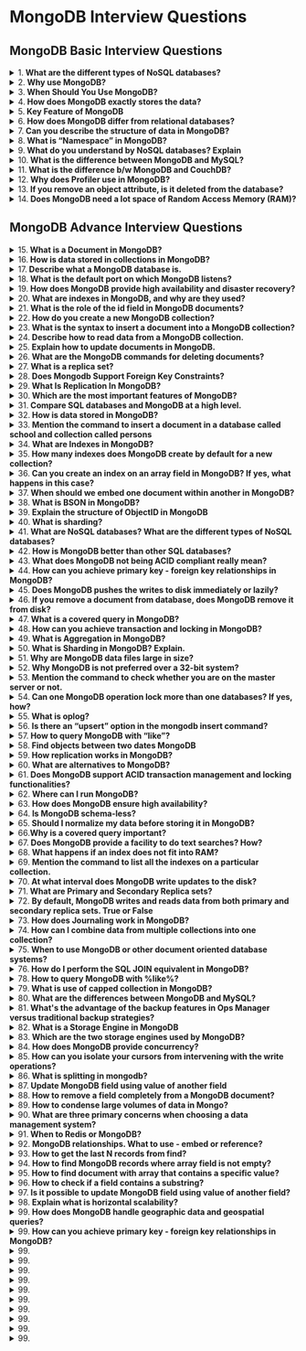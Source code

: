 # MongoDB Interview Questions

## MongoDB Basic Interview Questions


<details>
<summary>
1.<b> What are the different types of NoSQL databases?</b>
</summary>

**NoSQL** is a non-relational DBMS, that does not require a fixed schema, avoids joins, and is easy to scale. The purpose of using a NoSQL database is for distributed data stores with humongous data storage needs. NoSQL is used for Big data and real-time web apps.

**Types of NoSQL Databases:**

1. Document databases
2. Key-value stores
3. Column-oriented databases
4. Graph databases




1. **Document databases:**

A document database stores data in JSON, BSON , or XML documents. In a document database, documents can be nested. Particular elements can be indexed for faster querying.

Documents can be stored and retrieved in a form that is much closer to the data objects used in applications, which means less translation is required to use the data in an application. SQL data must often be assembled and disassembled when moving back and forth between applications and storage.

**Example**: Amazon SimpleDB, CouchDB, MongoDB, Riak, Lotus Notes are popular Document originated DBMS systems.


2. **Key-value Stores**:

Data is stored in key/value pairs. It is designed in such a way to handle lots of data and heavy load. Key-value pair storage databases store data as a hash table where each key is unique, and the value can be a JSON, BLOB(Binary Large Objects), string, etc.

**Example**: of key-value stores are Redis, Voldemort, Riak, and Amazon's DynamoDB.



3. **Column-Oriented Databases**:

Column-oriented databases work on columns and are based on BigTable paper by Google. Every column is treated separately. The values of single column databases are stored contiguously.

They deliver high performance on aggregation queries like SUM, COUNT, AVG, MIN, etc. as the data is readily available in a column.

**Example**: Column-based NoSQL databases are widely used to manage data warehouses, business intelligence, CRM, Library card catalogs, HBase, Cassandra, HBase, Hypertable are examples of a column-based database.


4. **Graph Databases**:

A graph type database stores entities as well the relations amongst those entities. The entity is stored as a node with the relationship as edges. An edge gives a relationship between nodes. Every node and edge has a unique identifier.

Compared to a relational database where tables are loosely connected, a Graph database is a multi-relational in nature. Traversing relationships as fast as they are already captured into the DB, and there is no need to calculate them.

Graph base databases mostly used for social networks, logistics, spatial data.

**Example**: Neo4J, Infinite Graph, OrientDB, FlockDB are some popular graph-based databases.
</details>


<details>
<summary>
2.<b> Why use MongoDB?</b>
</summary>

As a document database, MongoDB makes it easy for developers to store structured or unstructured data. It uses a JSON-like format to store documents. This format directly maps to native objects in most modern programming languages, making it a natural choice for developers, as they don’t need to think about normalizing data. MongoDB can also handle high volume and can scale both vertically or horizontally to accommodate large data loads.
</details>

<details>
<summary>
3.<b> When Should You Use MongoDB?</b>
</summary>

1. Integrating large amounts of diverse data
2. Describing complex data structures that evolve
3. Delivering data in high-performance applications
4. Supporting hybrid and multi-cloud applications
5. Supporting agile development and collaboration
</details>

<details>
<summary>
4.<b> How does MongoDB exactly stores the data?</b>
</summary>

In MongoDB, records are stored as documents in compressed BSON files. The documents can be retrieved directly in JSON format, which has many benefits:

1. It is a natural form to store data.
2. It is human-readable.
3. Structured and unstructured information can be stored in the same document.
4. You can nest JSON to store complex data objects.
5. JSON has a flexible and dynamic schema, so adding fields or leaving a field out is not a problem.
6. Documents map to objects in most popular programming languages.
Most developers find it easy to work with JSON because it is a simple and powerful way to describe and store data.
</details>


<details>
<summary>
5.<b> Key Feature of MongoDB</b>
</summary>

**Key Features**

1. **Flexible Data Model**

 - Employs JSON-like documents (BSON format), facilitating complex data representation, deep nesting, and array structures.
- Provides dynamic schema support, allowing on-the-fly data definition and data types.
- Permits multi-document transactions within a replica set (group of nodes). Sharding extends this to support large distributed systems.

2. **Indexed Queries**
- Offers extensive indexing capabilities, such as single and multi-field support, text, geospatial, and TTL (Time to Live) Indexes for data expiration.
- Gives developers the tools needed to design and optimize query performance.

3. **High Availability & Horizontal Scalability**
- Uses replica sets for data redundancy, ensuring auto-failover in the event of a primary node failure.
- Adopts sharding to distribute data across clusters, facilitating horizontal scaling for large datasets or high-throughput requirements.

4. **Advanced Querying**
- Engages in ad-hoc querying, making it easy to explore and analyze data.
- Provides aggregation pipeline, empowering users to modify and combine data, akin to SQL GROUP BY.
- Specialized query tools like Map-Reduce and Text Search cater to distinctive data processing needs.
5. **Embedded Data Management**
- Encourages a rich, document-based data model where you can embed related data within a single structure.
- This denormalization can enhance read performance and data retrieval simplicity.

6. Rich Tool Suite
- Further augmented by several desktop and web-supported clients, MongoDB Atlas offers a seamless and unified experience for database management.
- Web-based MongoDB Compass handles query optimization and schema design.

**Code Sample: Data Interaction with MongoDB**
Here is the Python code:


```jsx harmony 
from pymongo import MongoClient

client = MongoClient()  # Connects to default address and port
db = client.get_database('mydatabase')

# Insert a record
collection = db.get_collection('mycollection')
inserted_id = collection.insert_one({'key1': 'value1', 'key2': 'value2'}).inserted_id

# Query records
for record in collection.find({'key1': 'value1'}):
    print(record)

# Update record
update_result = collection.update_one({'_id': inserted_id}, {'$set': {'key2': 'new_value'}})
print(f"Modified {update_result.modified_count} records")

# Delete record
delete_result = collection.delete_one({'key1': 'value1'})
print(f"Deleted {delete_result.deleted_count} records")

```
</details>


<details>
<summary>
6.<b> How does MongoDB differ from relational databases?</b>
</summary>

While both MongoDB and relational databases handle data, they do so in fundamentally different ways. Let's explore the key distinctions.


1. **Data Model**

**Relational Databases**
- Use tables with predefined schemas that enforce relationships and data types.
- Often use normalization techniques to minimize data redundancy.

**MongoDB**
- Stores data as flexible, schema-less sets of key-value pairs inside documents.
- Relationships can be represented through embedded documents or referencing via keys, providing more granular control and allowing for a more natural representation of real-world data.

2. **Data Integrity**

**Relational Databases**
- Rely on ACID transactions to ensure data consistency.

**MongoDB**

- Offers ACID guarantees at the document level, though transactions across multiple documents happen within the same cluster to ensure consistency.
- Provides multi-document transactions for more complex operations.

3. **Query Language**

**Relational Databases**

- Use SQL, a declarative query language.

**MongoDB**
- Employs JSON-like queries, which are imperative and resemble the structure of the data it operates on.

4. **Scalability**

**Relational Databases**
- Traditionally use a vertical scaling approach, featuring limits on a single server's resources such as CPU, storage, and memory.
**MongoDB**
- Designed for horizontal scaling, making it easier to handle larger datasets and heavier loads by distributing data across multiple servers. This scalability also supports cloud-based setups.

5. **Performance**

**Relational Databases**
- Can handle complex queries efficiently but might require multiple joins, potentially degrading performance.

**MongoDB**
- Optimized for quick CRUD operations and can efficiently handle large volumes of read and write requests.

6. **Indexing**

**Relational Databases**
- Tables can have a multitude of indexes, which can be a mix of clustered, non-clustered, unique, or composite.

**MongoDB**
- Collections can have several indexes, including single field, compound, and multi-key indexes.

7. **Data Joins**
**Relational Databases**
- Use joins to merge related data from different tables during a query, ensuring data integrity.
**MongoDB**
- Offers embedded documents and manual reference to achieve similar results, but multi-collection joins have performance and scalability considerations.
</details>


<details>
<summary>
7.<b> Can you describe the structure of data in MongoDB?</b>
</summary>

In **MongoDB**, data units are organized into **collections**, which group related `documents`. Each document corresponds to a single record and maps to fields or `key-value pairs.`

**JSON-Like Format**
Data in MongoDB is stored using a `BSON` (Binary JSON) format that can handle a maximum depth of 100 levels. This means a BSON object or element can be a document consisting of up to 100 sub-elements, such as fields or values.

Example: **Nested Document**
Here is a nested document:


```jsx harmony 
{
  "_id": "123",
  "title": "My Blog Post",
  "author": {
    "name": "John Doe",
    "bio": "Tech enthusiast"
  },
  "comments": [
    {
      "user": "Alice",
      "text": "Great post"
    },
    {
      "user": "Bob",
      "text": "A bit lengthy!"
    }
  ]
}

```

In the example above, the "author" field is an embedded document (or sub-document), and the "comments" field is an array of documents.

**Key Features**

**Ad-Hoc Schema:** Documents in a collection don't need to have the same fields, providing schema flexibility.

**Atomicity at the Document Level**: The ACID properties (Atomicity, Consistency, Isolation, Durability) of a transaction, which guarantee that the modifications are successful or unsuccessful as a unit of work.

**Index Support**: Increases query performance.

**Support for Embedded Data**: You can nest documents and arrays.

**Reference Resolution**: It allows for processing references across documents. If a referenced document is modified or deleted, any reference to it from another document also needs to be updated or deleted in a multi-step atomic operation.

**Sharding and Replication**: For horizontal scaling and high availability.


**Data Model Considerations**

**One-to-One**: Typically achieved with embedded documents.

**One-to-Many (Parent-Child)**: This can be modelled using embedded documents in the parent.

**One-to-Many (Referenced)**: Achieved through referencing, where several documents contain a field referencing a single document. For better efficiency with frequent updates, consider referencing.

**Many-to-Many**: Modeled similarly to "One-to-Many" relationships.

`You should avoid using`  “repeatable patterns”, such as storing data in separate arrays or collections, to ensure smooth data manipulation and effective query operations.

For example, using separate collections for similar types of data based on a category like "users" and "admins" instead of a single "roles" array with multiple documents.

The above best practice example prevents `data redundancy` and ensures `consistency` between similar documents. Redundant storage or separating non-redundant data can lead to inconsistencies and increase the effort required for maintenance.
</details>


<details>
<summary>
8.<b> What is “Namespace” in MongoDB?</b>
</summary>

MongoDB stores BSON (Binary Interchange and Structure Object Notation) objects in the collection. The concatenation of the collection name and database name is called a namespace
</details>


<details>
<summary>
9.<b>  What do you understand by NoSQL databases? Explain</b>
</summary>

At the present time, the internet is loaded with big data, big users, big complexity etc. and also becoming more complex day by day. NoSQL is answer of all these problems; It is not a traditional database management system, not even a relational database management system (RDBMS). NoSQL stands for “Not Only SQL”. NoSQL is a type of database that can handle and sort all type of unstructured, messy and complicated data. It is just a new way to think about the database.

</details>


<details>
<summary>
10.<b> What is the difference between MongoDB and MySQL? </b>
</summary>
Although MongoDB and MySQL both are free and open source databases, there is a lot of difference between them in the term of data representation, relationship, transaction, querying data, schema design and definition, performance speed, normalization and many more. To compare MySQL with MongoDB is like a comparison between Relational and Non-relational databases.

</details>


<details>
<summary>
11.<b> What is the difference b/w MongoDB and CouchDB?</b>
</summary>

MongoDB and CouchDB both are the great example of open source NoSQL database. Both are document oriented databases. Although both stores data but there is a lot of difference between them in terms of implementation of their data models, interfaces, object storage and replication methods etc.
</details>


<details>
<summary>
12.<b> Why does Profiler use in MongoDB?</b>
</summary>

MongoDB uses a database profiler to perform characteristics of each operation against the database. You can use a profiler to find queries and write operations

</details>


<details>
<summary>
13.<b>  If you remove an object attribute, is it deleted from the database?</b>
</summary>

 Yes, it be. Remove the attribute and then re-save () the object.
</details>



<details>
<summary>
14.<b> Does MongoDB need a lot space of Random Access Memory (RAM)?</b>
</summary>

No. MongoDB can be run on small free space of RAM
</details>

## MongoDB Advance Interview Questions

<details>
<summary>
15.<b> What is a Document in MongoDB?</b>
</summary>

In MongoDB, a `document` is the basic data storage unit. It's a JSON-like structure that stores data in key-value pairs known as fields.

**Document Structure**

Each document:

- Is a top-level entity, analogous to a row in a relational database.
- Is composed of field-and-value pairs, where the value can be a variety of data types, including arrays or sub-documents.
- Has a unique _id or primary key that is indexed for fast lookups.

Here is the document structure:


```jsx harmony 
{
  "_id": 1,
  "name": "John Doe",
  "age": 30,
  "email": "john.doe@email.com",
  "address": {
    "city": "Example",
    "zip": "12345"
  },
  "hobbies": ["golf", "reading"]
}

```

**Collections**
Documents are grouped into `collections`. Each collection acts as a container with a unique namespace within a database. Collections don't enforce a predefined schema, which allows for flexibility in data modeling.

**Key Advantages**

1. **Flexibility**: Documents can be tailored to the specific data needs of the application without adherence to a rigid schema.

2. **Data Locality**: Related data, like a user's profile and their posts, can be stored in one document, enhancing performance by minimizing lookups.

3. **JSON Familiarity**: Documents, being JSON-like, enable easier transitions between application objects and database entities.

4. **Indexing**: Fields within documents can be indexed, streamlining search operations.

5. **Transaction Support**: Modern versions of MongoDB offer ACID-compliant, multi-document transactions that ensure data consistency.

**Example Use Case**
Consider an online library. Instead of having separate tables for users, books, and checkouts as in a relational database, you could store all the pertinent data about a user, including their checked-out books, in a `single document` within a `users` collection:


```jsx harmony 
{
  "_id": 1,
  "name": "John Doe",
  "email": "john.doe@email.com",
  "address": { "city": "Example", "zip": "12345" },
  "checkedOutBooks": [
    { "bookId": 101, "dueDate": "2022-02-28" },
    { "bookId": 204, "dueDate": "2022-03-15" }
  ]
}

```


This approach enables swift retrieval of all pertinent user information in one go.

**Considerations**

**Atomicity**: While single-document operations are atomic by default in MongoDB, transactions and atomicity guarantee apply to multi-document operations primarily.
**Size Limitations**: Documents can't exceed 16MB in size. In most cases, this limit should not be a practical concern.

</details>


<details>
<summary>
16.<b> How is data stored in collections in MongoDB?</b>
</summary>

In **MongoDB**, data is stored in `types of collections`, ensuring flexibility and efficiency in data modeling.

**Collection Basics**

- Collections are the primary data storage structures in MongoDB, akin to tables in relational databases.
- They are schema-less, meaning that documents within a collection can have varying structures. This offers superior flexibility, while still allowing for structure validation through the use of JSON schema.
**Documents**

- Documents serve as the unit of data storage in MongoDB. These are akin to rows in relational databases or objects in languages such as JavaScript.
- Documents are represented in BSON (Binary JSON) format, a binary representation closely mirroring JSON's attribute-value data model.

**Data Organization Hierarchy**

- Data in MongoDB is organized in a hierarchical structure, with each database having one or more collections, each of which stores multiple documents, all of which can possess distinct structures.

**Key Data Principles**
- MongoDB collections are designed to optimize data access rather than just serving as containers.
- To maximize efficiency, it's crucial to design collections that cater to common query patterns.

**Types of Database Collections**

- By understanding the nuances of each collection type, you can better customize your MongoDB system to cater to specific use-cases and performance requirements.
###### AJAX Comments

- To effectively and iteratively store and manage comments, the AJAX Comments feature is engineered to provide a blend of flexibility and ease of access.
- It leverages JSON-like documents and the native power of MongoDB, such as rich indexing for efficient interactions.
###### Newsfeed Posts

- Tailored for sequential, feed-like content, such as posts from a social media platform or a messaging app.
- It benefits greatly from the ordered nature of BSON documents, making sure newer posts are easy to fetch.
###### User Profiles

- Focusing on user-defined, diverse, and possibly unstructured details, the User Profile collection is an ideal repository for self-descriptive user profiles.
- The flexibility of schema allows for comprehensive storage with minimal overhead.

###### Metadata

- For persistent and global configurations, the Metadata collection provides a secure space to cache system information.
###### Product Catalog

- Bolsters browsing and shopping activities by housing consistent, structured details related to products or services on offer.
- This attention to consistency helps in easy data retrieval and optimized user experiences.

###### Logging
- Ideally suited to record system interactions and debugging info, the Logging collection maintains an organized trail of system activity, nurturing a culture of informed decision-making.

</details>

<details>
<summary>
17.<b> Describe what a MongoDB database is.</b>
</summary>

A `MongoDB database` is a document-oriented, NoSQL database consisting of collections, each of which in turn comprise documents.

**Core Concepts**

1. **Collection**
A collection is a grouping of MongoDB documents. A collection is the equivalent of a table in a relational database.
Advantages of Using Collections:

**Flexibility**: Each document in a collection can have its own set of fields. Structural changes are easier to manage than in traditional, rigid SQL tables.
**Scalability**: Collections can be distributed across multiple servers or clusters to handle large data volumes.

2. **Document**
Synonymous with a record, a `document` is the main data storage unit in MongoDB. It is a set of key-value pairs.

- Key: The field name
- Value: The data

**Document-Key Pairs**:
- Each document maintains a unique ID, known as the object ID which is autogenerated. This ensures every document is distinct.
- Unlike SQL databases where each row of a table follows the same schema, a document can be more fluid, accommodating fields as required.
Considerations When Choosing the Level of Normalization:

**Optimized Reads**: Normalization into separate collections may be beneficial if there are large amounts of data that might not always have to be fetched.

**Batch Inserts and Updates**: Denormalization often leads to simpler write operations. If there will be a lot of changes or inserts, denormalization can be more efficient.

**Atomicity**: When data that belongs together is split into different collections, ensuring atomicity can become difficult.

3. **Field**
A `field` is a single piece of data within a document. It's synonymous with a database column.

**Field Type**: MongoDB supports multiple field types, including arrays.

**Limit on Nested Fields**: Documents can be nested, which is like being able to have sub-documents within a main document. However, there is a depth limitation: you can't embed documents endlessly.

**Schema**
MongoDB is often regarded as `schema-less`, but a more accurate description is that it's `flexible`. While documents within a single collection can have different fields, a robust schema design process is still essential.

Adapting to Evolving Schemas:

**Versioning**: Managed schema changes and versioning in the application layer.

**Schema Validation**: Introduced in MongoDB 3.2, this feature allows for the application of structural rules to documents.

**Education and Training**: Properly educating developers on the use of a database can minimize potential misuse of its flexibility.

**Use of Techniques to Ensure Data Integrity**: Techniques such as double-entry bookkeeping can assure data accuracy, especially when dealing with multiple, occasionally outdated records.

**M**odeling vs. Tuning Approaches
**Normalization**: Seeks to reduce redundancy and improve data consistency.

**Denormalization**: Emphasizes performance gains. Redundancies are knowingly introduced for optimized and rapid reads.

**Use Cases Dictate**: Neither is definitively superior; their suitability depends on the specific use case.


</details>


<details>
<summary>
18.<b> What is the default port on which MongoDB listens?</b>
</summary>

The default `port number` for MongoDB is `27017`. While it is possible to run multiple instances of MongoDB on the same machine, each instance must have its unique port number to ensure they don't conflict.
</details>


<details>
<summary>
19.<b> How does MongoDB provide high availability and disaster recovery?</b>
</summary>

`MongoDB` ensures high availability and disaster recovery through a robust data architecture and a distributed system model. It integrates various mechanisms to maintain data integrity, uptime assurances, and data redundancy.

**Key Components**

1. **Replica Sets**: These are clusters of MongoDB nodes that use automatic failover to maintain data consistency.

2. **WiredTiger Storage Engine**: It powers numerous features including data durability, in-memory storage, and compression.

3. **Oplog**: Short for "operations log", it records all write operations in an append-only manner.

4. **Write Concerns**: These are rules that determine the level of acknowledgment required for write operations.

5. **Read Preferences**: They define which nodes in a cluster can satisfy read operations.

6. **Data Centers**: Hardware resilience can be achieved by distributing nodes across multiple data centers.

7. **Backups and Restores**: MongoDB offers built-in mechanisms to backup and restore data, further aiding in disaster recovery.

8. **Monitoring Tools**: For performance tracking and potential issue detection.

9. **Technology Agnostic**: Can deploy on multi-cloud, hybrid and on-premises architectures.

**Data Recovery Modes**

1. **Restore**: Achieved through the backup of data when the config server is the only component that is active and accurate. This method doesn't consider data changes made after the backup was captured.

2. **Oplog Replays**: This involves using oplogs that track changes, ensuring that even after a cluster restart, any missed transactions are reinstated.

3. **Snapshotting**: It is a consistent snapshot of data across the nodes in the replica set.

**Code Example: Write Concerns and Oplog**
Here is the Python code:

```jsx harmony
# Import the MongoClient class from pymongo.
from pymongo import MongoClient

# Establish connection to the MongoDB server using MongoClient.
client = MongoClient('mongodb://localhost:27017/')

# Assign the test database to a variable
db = client.test

# Assign the collection within the test database to a variable
collection = db.test_collection

# Insert a document into the collection and set the write concern to 'majority'
result = collection.insert_one({'test_key': 'test_value'}, write_concern={'w': 'majority'})

# Fetch the oplog entry associated with the insert operation.
oplog_cursor = db.local.oplog.rs.find({'ns': 'test.test_collection', 'op': 'i'})

# Access the result and compare the count to ensure the operation was recorded in the oplog.
operation_count = oplog_cursor.count()
```
**Recommendations**
- Employ consistent and comprehensive backup strategies in conjunction with multi-faceted recovery plans.

</details>


<details>
<summary>
20.<b> What are indexes in MongoDB, and why are they used?</b>
</summary>

`Indexes` are employed in `MongoDB` to optimize database queries by providing faster access to data. Without indexes, MongoDB performs full collection scans.

**Common Types of Indexes in MongoDB**

- **Single Field Index**: The most basic form of index.
- **Compound Index**: Generated across multiple fields; used for queries involving these fields.
- **Multikey Index**: Specially designed for arrays or embedded documents.

Batch Insert Operations on an Indexed Collection Describe any performance bottlenecks you anticipate.

- **Text Index**: Suited for text searches, often leveraging stemming and stop words.
Unique Explain in which situations it's beneficial to manage a unique index. Discard icon GEO Index Describe the purpose of this index type and the type of queries it can optimize.

- **TTL (Time-to-Live) Index**: Deletes documents after a specified duration, suitable for logs and cached data.

**Common Performance Bottlenecks with Indexes**
**Index Overuse**: Too many indexes can degrade write performance.

**Index Size**: Larger indexes consume more RAM and might slow down read and write operations.

**Index Inefficiency**: Inaccurate or non-selective index usage can render them ineffective.

**Write Penalties**: Indexes incur an overhead during writes, impacting their efficiency in write-heavy systems.

**Index Maintenance**: Regular maintenance, like rebuilding or reorganizing indexes, is often necessary.

**Workload Misalignment**: An index might not be beneficial if it's not aligned with the actual query workload.

Make sure to keep the indexes required and remove any unnecessary ones.
</details>


<details>
<summary>
21.<b> What is the role of the id field in MongoDB documents?</b>
</summary>

The `_id` Field in MongoDB serves as a `primary key` and provides several key functionalities:

**Uniqueness Guarantee**: Each document must have a unique `_id`, which ensures data integrity.

**Automatic Indexing**: Automated indexing based on `_id` enhances query efficiency.

**Inherent Timestamp**: The _id can have an embedded timestamp, useful for time-based operations.

For instance, with an `ObjectId`, the first 8 characters represent a 4 byte timestamp:

timestamp = substr(ObjectId,0,8)

**Concurrency Control**: If multiple write operations with the same `_id` occur simultaneously, MongoDB uses a technique called `last-write wins` to manage the conflict:

The document with the most recent `_id` value, or timestamp if using an ObjectId, supersedes the others.

**Modify and Return**: When executing an operation to insert a new document or find & modify an existing one, you can request to return the modified document and its `_id`.

**ObjectId vs. Custom _id**
While MongoDB provides **automatic ObjectId** generation, documents can also use custom values.

**Custom Representations**: Unleash flexibility by using custom strings, numbers, or other valid BSON types for the _id field.

**Controlled Uniformity**: Design your own _id strategy to align with data, such as employing natural keys for documents originating from specific, external sources.

**Migrate with Care**: Once an application is live, altering the structure can be intricate. Transition plans are vital for a seamless shift.

**Custom Indexing**: Managing an index on a uniquely generated custom _id turns the data into a compact, high-throughput structure.

**Schema Design and the _id Field**
The choice between automatic ObjectId and custom `_id` values links back to the `intended data model, data access patterns`, and specific `domain requirements`.

While using the automatic ObjectId brings about benefits like `ease of use` and `embedded timestamp`, custom `_id` generation provides finer control and helps in scenarios where a specific data structure is favored or where external data sources need to be integrated.
</details>


<details>
<summary>
22.<b>  How do you create a new MongoDB collection?</b>
</summary>

The process for creating a new collection in MongoDB is simple and instantaneous.

**Benefits of Instantaneous Creation**
- MongoDB collections are schemaless, leading to immediate collection creation.
- Document structure and content drive schema design.
- No predefined schema requirements allow for dynamic, evolving data models.

**Steps to Create a Collection**

1. **Select the Database**: Ensure you are connected to the intended database for the collection's creation. Switch to the desired database using use in the mongo shell or select the database programmatically in your driver's API.

2. **Perform a Write Operation**: The new collection is created the moment you execute a write operation such as insert, update, or save.

3. **Check Collection Existence (Optional)**: While not necessary for the creation process, you can verify the collection is created using the listCollections method.


</details>


<details>
<summary>
23.<b> What is the syntax to insert a document into a MongoDB collection?</b>
</summary>

To `insert a document` into a **MongoDB collection**, you can use the `insertOne()` method, which accepts the document as an argument:

```jsx harmony 
db.collectionName.insertOne({
  key1: "value1",
  key2: 2,
  key3: [1, 2, 3],
  key4: { nestedKey: "nestedValue" }
});

```

Alternatively, you can use the `insertOne()` method, supply an array of documents with `insertMany()`:

```jsx harmony 

db.collectionName.insertMany([
  { key: "value1" },
  { key: "value2" }
]);
```
</details>


<details>
<summary>
24.<b>  Describe how to read data from a MongoDB collection.</b>
</summary>

To `read` data from a `MongoDB collection`, you use the `find` method with various options for querying and data manipulation.

**Key Methods**

**find**(filter, projection): Retrieves documents based on filter conditions. You can specify which fields to include or exclude in the result (projection).
**findOne**(filter, projection): Similar to find but retrieves only the first matching document.
**distinct**(field, filter): Returns a list of distinct values for a specific field, optionally filtered.

**Query Operators**
- **Comparison**: $eq, $gt, $lt, $in, $nin, etc.
- **Logical**: $and, $or, $not, $nor, etc.
- **Element**: $exists, $type
- **Evaluation**: $regex, $mod, $text
- **Geospatial**: $geoNear, $geoWithin, etc.

**Aggregation**
MongoDB also provides the `aggregation framework` for complex operations, using a pipeline of various stages like `match`, `group`, `sort`, `limit`, etc.

**Example: Basic Find Query**
Here is a Python code:

```jsx harmony 

import pymongo

client = pymongo.MongoClient("mongodb://localhost:27017/")
db = client["mydatabase"]
collection = db["mycollection"]

# Retrieve all documents
all_documents = collection.find()

# Alternatively, you can iterate through the cursor:
for doc in all_documents:
    print(doc)
```

**Example: Querying with Filters**
Here is a Python code:

```jsx harmony 
# Let's say we have the following documents in the collection:
# [{
#    "name": "John",
#    "age": 30,
#    "country": "USA"
#  },
#  {
#    "name": "Jane",
#    "age": 25,
#    "country": "Canada"
# }]

# Retrieve documents where the name is "John"
john_doc = collection.find_one({"name": "John"})
print(john_doc)  # Output: {"name": "John", "age": 30, "country": "USA"}

# Retrieve documents where age is greater than or equal to 25 and from country "USA"
filter_criteria = {"age": {"$gte": 25}, "country": "USA"}
docs_matching_criteria = collection.find(filter_criteria)
for doc in docs_matching_criteria:
    print(doc)
    # Output: {"name": "John", "age": 30, "country": "USA"}
```

**Projection**
`Projection` helps control the fields returned. It uses a dictionary where fields to include are marked with 1, and those to exclude with 0.

For instance, {"name": 1, "age": 1, "_id": 0} only includes name and age while excluding _id:

Here is a Python code:

```jsx harmony 

# Retrieve the name and age fields, ignoring the _id field
docs_with_limited_fields = collection.find({}, {"name": 1, "age": 1, "_id": 0})
for doc in docs_with_limited_fields:
    print(doc)
    # Output: {"name": "John", "age": 30}
    #         {"name": "Jane", "age": 25}
```

**Sort, Skip, and Limit**
`sort`, `skip`, and `limit` help in reordering, pagination, and limiting the result size.

Here is a Python code:

```jsx harmony 
# Sort all documents by age in descending order
documents_sorted_by_age = collection.find().sort("age", -1)

# Skip the first two documents and retrieve the rest
documents_after_skipping = collection.find().skip(2)

# Limit the number of documents returned to 3
limited_documents = collection.find().limit(3)
```

**Distinct Values**

Here is a Python code:

```jsx harmony 

# Suppose, the collection has a "country" field for each document

# Get a list of distinct countries
distinct_countries = collection.distinct("country")
print(distinct_countries)  # Output: ["USA", "Canada"]
```

**Indexes**
Indexes improve read performance. Ensure to use appropriate indexes for frequent and complex queries to speed up data retrieval. If the queries differ from the indexing pattern or if the collection is small, the gain from indexing might be insignificant, or it could even affect the write performance of the database. Choose an indexing strategy based on your data and usage patterns.

For example, if you frequently query documents based on their "country" field, consider creating an index on that field:

Here is a Python, PyMongo code:

```jsx harmony 

collection.create_index("country")
```

This would make lookups based on the "country" field more efficient.


</details>


<details>
<summary>
25.<b> Explain how to update documents in MongoDB.</b>
</summary>

`MongoDB` offers several ways to update documents (equivalent to SQL's "rows"). Let’s look at the most common methods.

**Update Methods**

**Replace**: Entire document is updated. This is the closest equivalence to SQL's UPDATE statement.
**Update**: For selective field updates, you use $set, $inc, $push, $unset, and more. This resembles SQL's UPDATE with selective column updates.

***Replace & Update in MongoDB***

###### Top-Down Approach Using Replace

**Method**: db.collectionName.updateOne()

**Code**:

```jsx harmony 
db.collectionName.updateOne(
    {"name": "John Doe"},
    {$set: {"age": 30}}
);
```

**Use-Case**: When replacing an entire document isn't needed. For example, when changing a user's email address.

**Bottom-Up Approach Using Update + $set**
**Method**: db.collectionName.replaceOne()

**Code**:

```jsx harmony 

db.collectionName.replaceOne(
    {"name": "John Doe"},
    {"name": "John Doe", "age": 30}
);
```

**Use-Case**: When an entire document needs updating or replacing, such as a product detail or a user’s information.
</details>


<details>
<summary>
26.<b> What are the MongoDB commands for deleting documents?</b>
</summary>

MongoDB offers several methods for deleting documents.

**Deletion Methods in MongoDB**
1. **deleteOne()**: Deletes the first matched document.
2. **deleteMany()**: Removes all matching documents.
3. **remove()**: Legacy function; use deleteOne() or deleteMany() instead.

**General Syntax**

- For `deleteOne()`, the syntax is:

**db.collection.deleteOne({filter}, {options})**

- For `deleteMany()`, the syntax is:

`db.collection.deleteMany({filter}, {options})`

**Code Example: Deleting One or Many**
Here is the MongoDB shell script:

```jsx harmony 
// Connect to the database
use myDB;

// Delete a single document from 'myCollection'
db.myCollection.deleteOne({ name: "Document1" });

// Delete all documents from 'myCollection' with the condition 'age' greater than 25
db.myCollection.deleteMany({ age: { $gt: 25 } });

```
</details>

<details>
<summary>
27.<b> What is a replica set?</b>
</summary>
It is a group of mongo instances that maintain same data set. Replica sets provide redundancy and high availability, and are the basis for all production deployments.
</details>


<details>
<summary>
28.<b> Does Mongodb Support Foreign Key Constraints?</b>
</summary>

No. MongoDB does not support such relationships. The database does not apply any constraints to the system (i.e.: foreign key constraints), so there are no "cascading deletes" or "cascading updates". Basically, in a NoSQL database it is up to you to decide how to organise the data and its relations if there are any.
</details>


<details>
<summary>
29.<b> What Is Replication In MongoDB?</b>
</summary>

Replication is the process of synchronizing data across multiple servers. Replication provides redundancy and increases data availability. With multiple copies of data on different database servers, replication protects a database from the loss of a single server. Replication also allows you to recover from hardware failure and service interruptions
</details>


<details>
<summary>
30.<b>  Which are the most important features of MongoDB?</b>
</summary>

- Flexible data model in form of documents
- Agile and highly scalable database
- Faster than traditional databases
- Expressive query language
</details>


<details>
<summary>
31.<b> Compare SQL databases and MongoDB at a high level.</b>
</summary>

SQL databases store data in form of tables, rows, columns and records. This data is stored in a pre-defined data model which is not very much flexible for today's real-world highly growing applications. MongoDB in contrast uses a flexible structure which can be easily modified and extended.
</details>


<details>
<summary>
32.<b> How is data stored in MongoDB?</b>
</summary>

**Data in MongoDB is stored in BSON documents** – JSON-style data structures. Documents contain one or more fields, and each field contains a value of a specific data type, including arrays, binary data and sub-documents. Documents that tend to share a similar structure are organized as collections. It may be helpful to think of documents as analogous to rows in a relational database, fields as similar to columns, and collections as similar to tables.

**The advantages of using documents are:**

- Documents (i.e. objects) correspond to native data types in many programming languages.
- Embedded documents and arrays reduce need for expensive joins.
- Dynamic schema supports fluent polymorphism.
</details>


<details>
<summary>
33.<b> Mention the command to insert a document in a database called school and collection called persons</b>
</summary>

```jsx harmony 
use school;
db.persons.insert( { name: "kadhir", dept: "CSE" } )
```
</details>


<details>
<summary>
34.<b> What are Indexes in MongoDB?</b>
</summary>

Indexes support the efficient execution of queries in MongoDB. Without indexes, MongoDB must perform a collection scan, i.e. scan every document in a collection, to select those documents that match the query statement. If an appropriate index exists for a query, MongoDB can use the index to limit the number of documents it must inspect.
</details>



<details>
<summary>
35.<b> How many indexes does MongoDB create by default for a new collection? </b>
</summary>

By default, MongoDB created the _id collection for every collection.
</details>



<details>
<summary>
36.<b> Can you create an index on an array field in MongoDB? If yes, what happens in this case?</b>
</summary>

Yes. An array field can be indexed in MongoDB. In this case, MongoDB would index each value of the array so you can query for individual items:

```jsx harmony 
> db.col1.save({'colors': ['red','blue']})
> db.col1.ensureIndex({'colors':1})

> db.col1.find({'colors': 'red'})
{ "_id" : ObjectId("4ccc78f97cf9bdc2a2e54ee9"), "colors" : [ "red", "blue" ] }
> db.col1.find({'colors': 'blue'})
{ "_id" : ObjectId("4ccc78f97cf9bdc2a2e54ee9"), "colors" : [ "red", "blue" ] }
```
</details>



<details>
<summary>
37.<b> When should we embed one document within another in MongoDB?</b>
</summary>

You should consider embedding documents for:

- contains relationships between entities
- One-to-many relationships
- Performance reasons
</details>



<details>
<summary>
38.<b> What is BSON in MongoDB?</b>
</summary>

`BSON` is a binary serialization format used to store documents and make remote procedure calls in MongoDB. BSON extends the JSON model to provide additional data types, ordered fields, and to be efficient for encoding and decoding within different languages.
</details>



<details>
<summary>
39.<b> Explain the structure of ObjectID in MongoDB</b>
</summary>

`ObjectIds` are small, likely unique, fast to generate, and ordered. ObjectId values consist of 12 bytes, where the first four bytes are a timestamp that reflect the ObjectId’s creation. Specifically:

- a 4-byte value representing the seconds since the Unix epoch,
- a 5-byte random value, and
- a 3-byte counter, starting with a random value. In MongoDB, each document stored in a collection requires a unique _id field that acts as a primary key. If an inserted document omits the _id field, the MongoDB driver automatically generates an ObjectId for the _id field.
</details>



<details>
<summary>
40.<b> What is sharding?</b>
</summary>

Sharding means to store the data on the multiple machines.
</details>



<details>
<summary>
41.<b> What are NoSQL databases? What are the different types of NoSQL databases? </b>
</summary>

 A `NoSQL database` provides a mechanism for storage and retrieval of data that is modeled in means other than the tabular relations used in relational databases (like SQL, Oracle, etc.).

**Types of NoSQL databases**:

- Document Oriented
- Key Value
- Graph
- Column Oriented

</details>



<details>
<summary>
42.<b> How is MongoDB better than other SQL databases?</b>
</summary>

 MongoDB allows a highly flexible and scalable document structure. For e.g. one data document in MongoDB can have five columns and the other one in the same collection can have ten columns. Also, MongoDB database are faster as compared to SQL databases due to efficient indexing and storage techniques.
</details>



<details>
<summary>
43.<b> What does MongoDB not being ACID compliant really mean? </b>
</summary>

It's actually not correct that MongoDB is not ACID-compliant. On the contrary, MongoDB is ACID-compilant at the document level.

Any update to a single document is

- **Atomic**: it either fully completes or it does not
- **Consistent**: no reader will see a "partially applied" update
- **Isolated**: again, no reader will see a "dirty" read
- **Durable**: (with the appropriate write concern)
What MongoDB doesn't have is transactions - that is, multiple-document updates that can be rolled back and are ACID-compliant.

Multi-document transactions, scheduled for MongoDB 4.0 in Summer 2018*, will feel just like the transactions developers are familiar with from relational databases – multi-statement, similar syntax, and easy to add to any application.
</details>



<details>
<summary>
44.<b> How can you achieve primary key - foreign key relationships in MongoDB?</b>
</summary>

By default MongoDB does not support such primary key - foreign key relationships. However, we can achieve this concept by embedding one document inside another (aka subdocuments). Foe e.g. an address document can be embedded inside customer document.
</details>



<details>
<summary>
45.<b> Does MongoDB pushes the writes to disk immediately or lazily?</b>
</summary>

MongoDB pushes the data to disk lazily. It updates the immediately written to the journal but writing the data from journal to disk happens lazily.

</details>



<details>
<summary>
46.<b> If you remove a document from database, does MongoDB remove it from disk?</b>
</summary>

Yes. Removing a document from database removes it from disk too
</details>



<details>
<summary>
47.<b> What is a covered query in MongoDB? </b>
</summary>

A covered query is the one in which:

- fields used in the query are part of an index used in the query, and
- the fields returned in the results are in the same index
</details>



<details>
<summary>
48.<b> How can you achieve transaction and locking in MongoDB? </b>
</summary>

To achieve concepts of transaction and locking in MongoDB, we can use the nesting of documents, also called embedded (or sub) documents. MongoDB supports atomic operations within a single document.

</details>



<details>
<summary>
49.<b> What is Aggregation in MongoDB?</b>
</summary>

Aggregations operations process data records and return computed results. Aggregation operations group values from multiple documents together, and can perform a variety of operations on the grouped data to return a single result. MongoDB provides three ways to perform aggregation:

- the aggregation pipeline,
- the map-reduce function,
- and single purpose aggregation methods and commands.
</details>



<details>
<summary>
50.<b> What is Sharding in MongoDB? Explain.</b>
</summary>

Sharding is a method for storing data across multiple machines. MongoDB uses sharding to support deployments with very large data sets and high throughput operations

</details>



<details>
<summary>
51.<b> Why are MongoDB data files large in size? </b>
</summary>

MongoDB preallocates data files to reserve space and avoid file system fragmentation when you setup the server.
</details>



<details>
<summary>
52.<b> Why MongoDB is not preferred over a 32-bit system? </b>
</summary>

When running a 32-bit build of MongoDB, the total storage size for the server, including data and indexes, is 2 gigabytes. For this reason, do not deploy MongoDB to production on 32-bit machines.

If you're running a 64-bit build of MongoDB, there's virtually no limit to storage size.
</details>



<details>
<summary>
53.<b> Mention the command to check whether you are on the master server or not.</b>
</summary>

```jsx harmony 
db.isMaster()
```
</details>



<details>
<summary>
54.<b> Can one MongoDB operation lock more than one databases? If yes, how?</b>
</summary>

Yes. Operations like `copyDatabase()`, `repairDatabase()`, etc. can lock more than one databases involved.
</details>



<details>
<summary>
55.<b> What is oplog? </b>
</summary>

The `oplog` (operations log) is a special capped collection that keeps a rolling record of all operations that modify the data stored in your databases. MongoDB applies database operations on the primary and then records the operations on the primary’s oplog. The secondary members then copy and apply these operations in an asynchronous process.
</details>



<details>
<summary>
56.<b> Is there an “upsert” option in the mongodb insert command?</b>
</summary>

Since upsert is defined as operation that creates a new document when no document matches the query criteria there is no place for upserts in insert command. It is an option for the update command.

```jsx harmony 
db.collection.update(query, update, {upsert: true})

```
</details>


<details>
<summary>
57.<b> How to query MongoDB with “like”?</b>
</summary>

I want to query something as SQL's like query:

```jsx harmony 
select * 
from users 
where name like '%m%'
```

How to do the same in MongoDB?

```jsx harmony 
db.users.find({"name": /.*m.*/})
// or
db.users.find({"name": /m/})
```

You're looking for something that contains "m" somewhere (SQL's '%' operator is equivalent to Regexp's '.*'), not something that has "m" anchored to the beginning of the string.
</details>



<details>
<summary>
58.<b>  Find objects between two dates MongoDB</b>
</summary>

```jsx harmony 
db.CollectionName.find({"whenCreated": {
    '$gte': ISODate("2018-03-06T13:10:40.294Z"),
    '$lt': ISODate("2018-05-06T13:10:40.294Z")
}});

```
</details>



<details>
<summary>
59.<b> How replication works in MongoDB?</b>
</summary>

A `replica` set consists of a primary node and a secondary node too. With the help of a replica set, all the data from primary node to the secondary node replicates. Replication is a process of synchronizing the data. Replication provides redundancy and it also increases the availability of data with the help of multiple copies of data on the different database server. It also protects the database from the loss of a single server.
</details>



<details>
<summary>
60.<b> What are alternatives to MongoDB?</b>
</summary>

Cassandra, CouchDB, Redis, Riak, Hbase are a few good alternatives.
</details>



<details>
<summary>
61.<b> Does MongoDB support ACID transaction management and locking functionalities?</b>
</summary>

ACID stands that any update is:

- **Atomic**: it either fully completes or it does not
- **Consistent**: no reader will see a "partially applied" update
- **Isolated**: no reader will see a "dirty" read
- **Durable**: (with the appropriate write concern)
Historically MongoDB does not support default multi-document ACID transactions (multiple-document updates that can be rolled back and are ACID-compliant). However, MongoDB provides atomic operation on a single document. MongoDB 4.0 `will add support for multi-document transactions`, making it the only database to combine the speed, flexibility, and power of the document model with ACID data integrity guarantees.
</details>



<details>
<summary>
62.<b> Where can I run MongoDB? </b>
</summary>

MongoDB can be run anywhere, providing you complete freedom from platform lock-in.

MongoDB Atlas provides you with a complete, pay-as-you-go fully managed service for MongoDB in AWS, Azure, and Google Cloud Platform.

You can download MongoDB and run it yourself anywhere. MongoDB Ops Manager is the best way to run MongoDB on your own infrastructure – whether that lives on-premise or in a public cloud – making it fast and easy for operations teams to deploy, monitor, backup and scale MongoDB. Many of the capabilities of Ops Manager are also available in the MongoDB Cloud Manager service.
</details>



<details>
<summary>
63.<b> How does MongoDB ensure high availability?</b>
</summary>

MongoDB automatically maintains replica sets, multiple copies of data that are distributed across servers, racks and data centers. Replica sets help prevent database downtime using native replication and automatic failover.

A replica set consists of multiple replica set members. At any given time one member acts as the primary member, and the other members act as secondary members. If the primary member fails for any reason (e.g., hardware failure), one of the secondary members is automatically elected to primary and begins to process all reads and writes.


</details>



<details>
<summary>
64.<b> Is MongoDB schema-less?</b>
</summary>

No. In MongoDB schema design is still important. MongoDB's document model does, however, employ a different schema paradigm than traditional relational databases.

In MongoDB, documents are self-describing; there is no central catalog where schemas are declared and maintained. The schema can vary across documents, and the schema can evolve quickly without requiring the modification of existing data.

MongoDB's dynamic schema also makes it easier to represent semi-structured and polymorphic data, as documents do not all need to have exactly the same fields. For example, a collection of financial trading positions might have positions that are equity positions, and some that are bonds, and some that are cash. All may have some fields in common, but some fields ('ticker', “number_of_shares”) do not apply to all position types.
</details>



<details>
<summary>
65.<b> Should I normalize my data before storing it in MongoDB?</b>
</summary>

It depends from your goals. Normalization will provide an update efficient data representation. Denormalization will make `data reading` efficient.

In general, use embedded data models (denormalization) when:

- you have “contains” relationships between entities.
- you have one-to-many relationships between entities. In these relationships the “many” or child documents always appear with or are viewed in the context of the “one” or parent documents.
In general, use normalized data models:

- when embedding would result in duplication of data but would not provide sufficient read performance advantages to outweigh the implications of the duplication.
- to represent more complex many-to-many relationships.
- to model large hierarchical data sets.
Also normalizing your data like you would with a relational database is usually not a good idea in MongoDB. Normalization in relational databases is only feasible under the premise that JOINs between tables are relatively cheap. The $lookup aggregation operator provides some limited JOIN functionality, but it doesn't work with sharded collections. So joins often need to be emulated by the application through multiple subsequent database queries, which is very slow (see question MongoDB and JOINs for more information).


</details>



<details>
<summary>
66.<b>Why is a covered query important? </b>
</summary>

Since all the fields are covered in the index itself, MongoDB can match the query condition as well as return the result fields using the same index without looking inside the documents. Since indexes are stored in RAM or sequentially located on disk, such access is a lot faster.


</details>


<details>
<summary>
67.<b> Does MongoDB provide a facility to do text searches? How?</b>
</summary>

Yes. MongoDB supports creating text indexes to support text search inside string content. This was a new feature which can introduced in version 2.6.

</details>



<details>
<summary>
68.<b> What happens if an index does not fit into RAM?</b>
</summary>

If the indexes do not fit into RAM, MongoDB reads data from disk which is relatively very much slower than reading from RAM.

</details>



<details>
<summary>
69.<b> Mention the command to list all the indexes on a particular collection.</b>
</summary>

```jsx harmony 
db.collection.getIndexes()
```
</details>



<details>
<summary>
70.<b> At what interval does MongoDB write updates to the disk?</b>
</summary>

By default configuration, MongoDB writes updates to the disk every 60 seconds. However, this is configurable with the `commitIntervalMs` and `syncPeriodSecs` options.
</details>


<details>
<summary>
71.<b> What are Primary and Secondary Replica sets?</b>
</summary>

- **Primary** and master nodes are the nodes that can accept writes. MongoDB's replication is 'single-master:' only one node can accept write operations at a time.
- **Secondary** and slave nodes are read-only nodes that replicate from the primary.
</details>


<details>
<summary>
72.<b> By default, MongoDB writes and reads data from both primary and secondary replica sets. True or False</b>
</summary>

False. MongoDB writes data only to the primary replica set.
</details>



<details>
<summary>
73.<b> How does Journaling work in MongoDB?</b>
</summary>

When running with journaling, MongoDB stores and applies write operations in memory and in the on-disk journal before the changes are present in the data files on disk. Writes to the journal are atomic, ensuring the consistency of the on-disk journal files. With journaling enabled, MongoDB creates a journal subdirectory within the directory defined by dbPath, which is /data/db by default.
</details>


<details>
<summary>
74.<b> How can I combine data from multiple collections into one collection?</b>
</summary>

MongoDB 3.2 allows one to combine data from multiple collections into one through the $lookup aggregation stage.

```jsx harmony 
db.books.aggregate([{
    $lookup: {
            from: "books_selling_data",
            localField: "isbn",
            foreignField: "isbn",
            as: "copies_sold"
        }
}])

```
</details>



<details>
<summary>
75.<b> When to use MongoDB or other document oriented database systems?</b>
</summary>

 MongoDB is best suitable to store unstructured data. And this can organize your data into document format. These data stores don't enforce the ACID properties, and any schemas. This doesn't provide any transaction abilities. So this can scale big and we can achieve faster access (both read and write). If you wanted to work with structured data you can go ahead with RDBM.

</details>




<details>
<summary>
76.<b> How do I perform the SQL JOIN equivalent in MongoDB?</b>
</summary>

Mongo is not a relational database, and the devs are being careful to recommend specific use cases for $lookup, but at least as of 3.2 doing join is now possible with MongoDB. The new $lookup operator added to the aggregation pipeline is essentially identical to a left outer join:

```jsx harmony 
{
   $lookup:
     {
       from: <collection to join>,
       localField: <field from the input documents>,
       foreignField: <field from the documents of the "from" collection>,
       as: <output array field>
     }
}

```
</details>



<details>
<summary>
78.<b> How to query MongoDB with %like%?</b>
</summary>

I want to query something as SQL's like query:

```jsx harmony 

select * 
from users 
where name like '%m%'
```

How to do the same in MongoDB?

```jsx harmony 
db.users.find({name: /a/})  //like '%a%'
db.users.find({name: /^pa/}) //like 'pa%'
db.users.find({name: /ro$/}) //like '%ro'
```
Or using Mongoose:

```jsx harmony 
db.users.find({'name': {'$regex': 'sometext'}})

```
</details>



<details>
<summary>
79.<b> What is use of capped collection in MongoDB?</b>
</summary>

`Capped collections` allow you to define a fix length/size collection. After the size/no of documents have been reached it will override the oldest document to accommodate new documents. It is like a circular buffer. Capped collections support high-throughput operations that insert and retrieve documents based on insertion order.

Consider the following potential use cases for capped collections:

- Store log information generated by high-volume systems. Inserting documents in a capped collection without an index is close to the speed of writing log information directly to a file system.
- Cache small amounts of data in a capped collections.
</details>


<details>
<summary>
80.<b> What are the differences between MongoDB and MySQL?</b>
</summary>

The Major Differences between MongoDB and MySQL are:

1. There is a difference in the representation of data in the two databases. In MongoDB, data represents in a collection of JSON documents while in MySQL, data is in tables and rows. JSON documents can compare to associative arrays when using PHP and directory objects when using Python.
2. When it comes to querying, you have to put a string in the query language that the DB system parses. The query language is called Structured Query Language, or SQL,from where MySQL gets its name. This exposes your DB susceptible to SQL injectionattacks. On the other hand, MongoDB’s querying is object-oriented, which means you pass MongoDB a document explaining what you are querying. There is no parsing whatsoever, which will take some time getting used to if you already use SQL.
3. One of the greatest benefits of relational databases like MySQL is the JOIN operation. The operation allows for the querying across several tables. Although MongoDB doesn’t support joints, it supports multi-dimensional data types like other documents and arrays.
4. With MySQL, you can have one document inside another (embedding). You would have to create one table for comments and another for posts if you are using MySQL to create a blog. In MongoDB, you will only have one array of comments and one collection of posts within a post.
5. MySQL supports atomic transactions. You can have several operations within a transaction and you can roll back as if you have a single operation. There is no support for transactions in MongoDB and the single operation is atomic.
6. One of the best things about MongoDB is that you are not responsible for defining the schema. All you need to do is drop in documents. Any 2 documents in a collection need not be in the same field. You have to define the tables and columns before storage in MySQL. All rows in a table share the same columns.
7. MongoDB’s performance is better than that of MySQL and other relational DBs. This is because MongoDB sacrifices JOINS and other things and has excellent performance analysis tools. Note that you still have to index the data and the data in most applications is not enough for them to see a difference. MySQL is criticized for poor performance, especially in ORM application. However, you are unlikely to have an issue if you do proper data indexing and you are using a database wrapper.
8. One advantage of MySQL over NoSQL like MongoDB is that the community in MySQL is much better than NoSQL. This is mostly because NoSQL is relatively new while MySQL has been around for several years.
9. There are no reporting tools with MongoDB, meaning performance testing and analysis is not always possible. With MySQL, you can get several reporting tools that help you rove the validity of your applications.
10. RDBSs function on a paradigm called ACID, which is an acronym for (Atomicity, Consistency, Isolation, and Durability). This is not present in MongoDB database.
11. MongoDB has a Map Reduce feature that allows for easier scalability. This means you can get the full functionality of MongoDB database even if you are using low-cost hardware.
12. You do not have to come up with a detailed DB model with MongoDB because of is non-relational. A DB architect can quickly create a DB without a fine-grained DB model, thereby saving on development time and cost.
</details>


<details>
<summary>
81.<b> What's the advantage of the backup features in Ops Manager versus traditional backup strategies?</b>
</summary>

Ops Manager offers a lot of advantages, including:

- Point-in-Time-Recovery, Scheduled Backups. You can generate a restore image from an exact time in the past, which can be very helpful for restoring operations just prior to a catastrophic event.
- Continuous, Incremental Backup. Data is backed up continuously as the cluster updates. Your backups are always up-to-date.
- Sharded Cluster Backup. Backing up sharded clusters can be hard. Ops Manager Backup automates this for you.
- Queryable Backup. Query backups directly without having to restore them. Find the backup you need or examine how data has changed over time.

Ops Manager is included with MongoDB Enterprise Advanced, and provides continuous backup and point-in-time restore for MongoDB. Those interested in a cloud-based backup solution should consider MongoDB Cloud Manager, which provides continuous, online backup and point-in-time restore for MongoDB as a fully managed service.
</details>




<details>
<summary>
82.<b> What is a Storage Engine in MongoDB</b>
</summary>

 A storage engine is the part of a database that is responsible for managing how data is stored on disk. For example, one storage engine might offer better performance for read-heavy workloads, and another might support a higher-throughput for write operations.


</details>



<details>
<summary>
83.<b> Which are the two storage engines used by MongoDB? </b>
</summary>

MongoDB uses MMAPv1 and WiredTiger.

</details>



<details>
<summary>
84.<b> How does MongoDB provide concurrency?</b>
</summary>

MongoDB uses reader-writer locks that allow concurrent readers shared access to a resource, such as a database or collection, but give exclusive access to a single write operation.

</details>



<details>
<summary>
85.<b> How can you isolate your cursors from intervening with the write operations?</b>
</summary>

You can use the snapshot() method on a cursor to isolate the operation for a very specific case. snapshot() traverses the index on the _id field and guarantees that the query will return each document no more than once.

</details>



<details>
<summary>
86.<b> What is splitting in mongodb? </b>
</summary>

It is a background process that is used to keep chunks from growing too large.

</details>



<details>
<summary>
87.<b> Update MongoDB field using value of another field</b>
</summary>

Consider SQL command:

```jsx harmony 
UPDATE Person SET Name = FirstName + ' ' + LastName

```

In Mongo, is it possible to update the value of a field using the value from another field?

Answer

You cannot refer to the document itself in an update (yet). You'll need to iterate through the documents and update each document using a function like:

```jsx harmony 

db.person.find().snapshot().forEach(
    function (elem) {
        db.person.update(
            {
                _id: elem._id
            },
            {
                $set: {
                    name: elem.firstname + ' ' + elem.lastname
                }
            }
        );
    }
)
```
</details>



<details>
<summary>
88.<b> How to remove a field completely from a MongoDB document? </b>
</summary>

Suppose this is a document.

```jsx harmony 

{ 
    name: 'book',
    tags: {
        words: ['abc','123'], // <-- remove it comletely
        lat: 33,
        long: 22
    }
}
```

How do I remove words completely from all the documents in this collection?

**Answer**

```jsx harmony 
db.example.update({}, {$unset: {words:1}}, false, true);

```
</details>







<details>
<summary>
89.<b> How to condense large volumes of data in Mongo?</b>
</summary>

`Map-reduce` is a data processing paradigm for condensing large volumes of data into useful aggregated results. For map-reduce operations, MongoDB provides the `mapReduce` database command.
</details>



<details>
<summary>
90.<b> What are three primary concerns when choosing a data management system? </b>
</summary>

There are three primary concerns you must balance when choosing a data management system: consistency, availability, and partition tolerance.

- **Consistency** - means that each client always has the same view of the data.
- **Availability** - means that all clients can always read and write.
- **Partition tolerance** - means that the system works well across physical network partitions.
According to the CAP Theorem, you can only pick two.

In addition to CAP configurations, another significant way data management systems vary is by the data model they use: relational, key-value, column-oriented, or document-oriented (there are others, but these are the main ones).

- `Relational` systems are the databases we've been using for a while now. RDBMSs and systems that support ACIDity and joins are considered relational.
- `Key-value` systems basically support get, put, and delete operations based on a primary key.
Column-oriented systems still use tables but have no joins (joins must be handled within your application). Obviously, they store data by column as opposed to traditional row-oriented databases. This makes aggregations much easier.
- `Document-oriented` systems store structured "documents" such as JSON or XML but have no joins (joins must be handled within your application). It's very easy to map data from object-oriented software to these systems.
</details>




<details>
<summary>
91.<b> When to Redis or MongoDB?</b>
</summary>

**Use MongoDB if you don't know yet how you're going to query your data or what schema to stick with**. MongoDB is suited for Hackathons, startups or every time you don't know how you'll query the data you inserted. MongoDB does not make any assumptions on your underlying schema. While MongoDB is schemaless and non-relational, this does not mean that there is no schema at all. It simply means that your schema needs to be defined in your app (e.g. using Mongoose). Besides that, MongoDB is great for prototyping or trying things out. Its performance is not that great and can't be compared to Redis.

**Use Redis in order to speed up your existing application**. It is very uncommon to use Redis as a standalone database system (some people prefer referring to it as a "key-value"-store).
</details>




<details>
<summary>
92.<b> MongoDB relationships. What to use - embed or reference? </b>
</summary>

 I want to design a question structure with some comments, but I don't know which relationship to use for comments: embed or reference? Explain me pros and cons of both solutions?

**Answer**: In general,

- **embed** is good if you have one-to-one or one-to-many relationships between entities, and
- **reference** is good if you have many-to-many relationships.

Also consider as a general rule, if you have a lot of [child documents] or if they are large, a separate collection might be best. Smaller and/or fewer documents tend to be a natural fit for embedding.
</details>




<details>
<summary>
93.<b> How to get the last N records from find?</b>
</summary>

Use sort and limit in chain:

```jsx harmony 
db.foo.find().sort({_id:1}).limit(50);
```

</details>




<details>
<summary>
94.<b> How to find MongoDB records where array field is not empty?</b>
</summary>

Consider some variants:

```jsx harmony 
collection.find({ pictures: { $exists: true, $not: { $size: 0 } } }) 
collection.find({ pictures: { $exists: true, $ne: [] } })
collection.find({ pictures: { $gt: [] } }) // since MongoDB 2.6 
collection.find({'pictures.0': {$exists: true}}); // beware if performance is important - it'll do a full collection scan
```
</details>




<details>
<summary>
95.<b> How to find document with array that contains a specific value?</b>
</summary>

You have this schema:

```jsx harmony 
person = {
    name : String,
    favoriteFoods : Array
}

```

where the favoriteFoods array is populated with strings. How can I find all persons that have sushi as their favorite food using MongoDB?
Consider:
```jsx harmony 

PersonModel.find({ favouriteFoods: "sushi" }, ...);
PersonModel.find({ favouriteFoods: { "$in" : ["sushi"]} }, ...);
```
</details>




<details>
<summary>
96.<b> How to check if a field contains a substring? </b>
</summary>

Consider
```jsx harmony 

db.users.findOne({"username" : {$regex : ".*subsctring.*"}});

```
</details>




<details>
<summary>
97.<b>  Is it possible to update MongoDB field using value of another field? </b>
</summary>

 In SQL we will use:

 ```jsx harmony 
UPDATE Person SET Name = FirstName + ' ' + LastName

 ```

 Is it possible with MongoDB?

Answer: You cannot refer to the document itself in an update (yet). You'll need to iterate through the documents and update each document using a function. So consider:


```jsx harmony 
db.person.find().snapshot().forEach(
  function(elem) {
    db.person.update({
      _id: elem._id
    }, {
      $set: {
        name: elem.firstname + ' ' + elem.lastname
      }
    });
  }
);

```
</details>




<details>
<summary>
98.<b> Explain what is horizontal scalability?</b>
</summary>

**Horizontal scalability** is the ability to increase capacity by connecting multiple hardware or software entities so that they work as a single logical unit. MongoDB provides horizontal scalability as part of its core functionality.
</details>




<details>
<summary>
99.<b> How does MongoDB handle geographic data and geospatial queries?</b>
</summary>

MongoDB provides robust support for geographic data and geospatial queries:

- **Geospatial Indexes**: Support for 2d and 2dsphere indexes for efficient geospatial queries.
- **GeoJSON Objects**: Store location data using standard GeoJSON format.
- **Geospatial Queries**: Support for various types of geospatial queries:
- **Proximity**: Find documents near a point.
- **Intersection**: Find geometries that intersect with a specified geometry.
- **Within**: Find geometries contained within a specified geometry.
- **Aggregation Pipeline**: Geospatial stages like $geoNear for complex geo-based analytics.
- **Coordinate Systems**: Support for both legacy coordinate pairs and GeoJSON objects.
- **Geospatial Operators**: $near, $geoWithin, $geoIntersects, etc., for flexible querying.
- **Spherical Geometry**: 2dsphere index supports queries on an Earth-like sphere.
</details>



<details>
<summary>
99.<b> How can you achieve primary key - foreign key relationships in MongoDB?</b>
</summary>

The primary key-foreign key relationship can be achieved by embedding one document inside the another. As an example, a department document can have its employee document(s).


</details>



<details>
<summary>
99.<b></b>
</summary>
</details>


<details>
<summary>
99.<b></b>
</summary>
</details>



<details>
<summary>
99.<b></b>
</summary>
</details>



<details>
<summary>
99.<b></b>
</summary>
</details>



<details>
<summary>
99.<b></b>
</summary>
</details>



<details>
<summary>
99.<b></b>
</summary>
</details>



<details>
<summary>
99.<b></b>
</summary>
</details>


<details>
<summary>
99.<b></b>
</summary>
</details>


<details>
<summary>
99.<b></b>
</summary>
</details>


<details>
<summary>
99.<b></b>
</summary>
</details>

